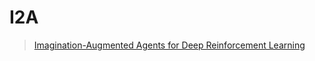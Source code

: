 # I2A

> [Imagination-Augmented Agents for Deep Reinforcement Learning](https://arxiv.org/abs/1707.06203)



